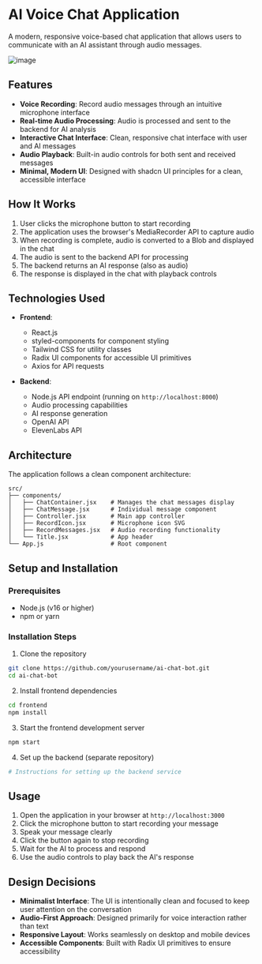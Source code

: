# AI Voice Chat Application

A modern, responsive voice-based chat application that allows users to communicate with an AI assistant through audio messages. 

![image](https://github.com/user-attachments/assets/0902898f-bc53-4409-9606-af74ddadc980)


## Features

- **Voice Recording**: Record audio messages through an intuitive microphone interface
- **Real-time Audio Processing**: Audio is processed and sent to the backend for AI analysis
- **Interactive Chat Interface**: Clean, responsive chat interface with user and AI messages
- **Audio Playback**: Built-in audio controls for both sent and received messages
- **Minimal, Modern UI**: Designed with shadcn UI principles for a clean, accessible interface

## How It Works

1. User clicks the microphone button to start recording
2. The application uses the browser's MediaRecorder API to capture audio
3. When recording is complete, audio is converted to a Blob and displayed in the chat
4. The audio is sent to the backend API for processing
5. The backend returns an AI response (also as audio)
6. The response is displayed in the chat with playback controls


## Technologies Used

- **Frontend**:

  - React.js
  - styled-components for component styling
  - Tailwind CSS for utility classes
  - Radix UI components for accessible UI primitives
  - Axios for API requests

- **Backend**:
  - Node.js API endpoint (running on `http://localhost:8000`)
  - Audio processing capabilities
  - AI response generation
  - OpenAI API
  - ElevenLabs API

## Architecture

The application follows a clean component architecture:

```
src/
├── components/
│   ├── ChatContainer.jsx    # Manages the chat messages display
│   ├── ChatMessage.jsx      # Individual message component
│   ├── Controller.jsx       # Main app controller
│   ├── RecordIcon.jsx       # Microphone icon SVG
│   ├── RecordMessages.jsx   # Audio recording functionality
│   └── Title.jsx            # App header
└── App.js                   # Root component
```

## Setup and Installation

### Prerequisites

- Node.js (v16 or higher)
- npm or yarn

### Installation Steps

1. Clone the repository

```bash
git clone https://github.com/yourusername/ai-chat-bot.git
cd ai-chat-bot
```

2. Install frontend dependencies

```bash
cd frontend
npm install
```

3. Start the frontend development server

```bash
npm start
```

4. Set up the backend (separate repository)

```bash
# Instructions for setting up the backend service
```

## Usage

1. Open the application in your browser at `http://localhost:3000`
2. Click the microphone button to start recording your message
3. Speak your message clearly
4. Click the button again to stop recording
5. Wait for the AI to process and respond
6. Use the audio controls to play back the AI's response

## Design Decisions

- **Minimalist Interface**: The UI is intentionally clean and focused to keep user attention on the conversation
- **Audio-First Approach**: Designed primarily for voice interaction rather than text
- **Responsive Layout**: Works seamlessly on desktop and mobile devices
- **Accessible Components**: Built with Radix UI primitives to ensure accessibility

